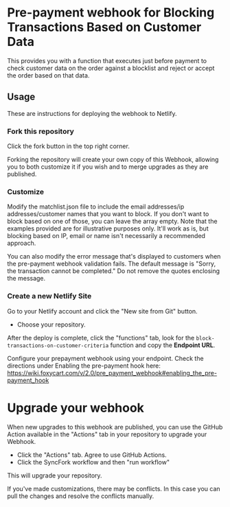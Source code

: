 # Pre-payment webhook for Blocking Transactions Based on Customer Data

This provides you with a function that executes just before payment to check customer data on the order against a blocklist and reject or accept the order based on that data.

## Usage

These are instructions for deploying the webhook to Netlify.

### Fork this repository

Click the fork button in the top right corner.

Forking the repository will create your own copy of this Webhook, allowing you to both customize it if you wish and to merge upgrades as they are published.

### Customize

Modify the matchlist.json file to include the email addresses/ip addresses/customer names that you want to block. If you don't want to block based on one of those, you can leave the array empty. Note that the examples provided are for illustrative purposes only. It'll work as is, but blocking based on IP, email or name isn't necessarily a recommended approach.

You can also modify the error message that's displayed to customers when the pre-payment webhook validation fails. The default message is "Sorry, the transaction cannot be completed." Do not remove the quotes enclosing the message.

### Create a new Netlify Site

Go to your Netlify account and click the "New site from Git" button.

- Choose your repository.

After the deploy is complete, click the "functions" tab, look for the `block-transactions-on-customer-criteria` function and copy the **Endpoint URL**.

Configure your prepayment webhook using your endpoint. Check the directions under Enabling the pre-payment hook here: https://wiki.foxycart.com/v/2.0/pre_payment_webhook#enabling_the_pre-payment_hook

# Upgrade your webhook

When new upgrades to this webhook are published, you can use the GitHub Action available in the "Actions" tab in your repository to upgrade your Webhook.

- Click the "Actions" tab. Agree to use GitHub Actions.
- Click the SyncFork workflow and then "run workflow"

This will upgrade your repository.

If you've made customizations, there may be conflicts. In this case you can pull the changes and resolve the conflicts manually.
